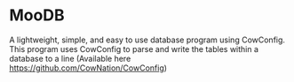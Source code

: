 # MooDB
A lightweight, simple, and easy to use database program using CowConfig. This program uses CowConfig to parse and write the tables within a database to a line (Available here https://github.com/CowNation/CowConfig)
